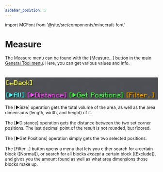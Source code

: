 ```yaml
---
sidebar_position: 5
---
```


import MCFont from '@site/src/components/minecraft-font'

# Measure

The Measure menu can be found with the <MCFont color="#264fff">[Measure...]</MCFont> button in the [main General Tool menu](usage#main-menu). Here, you can get various values and info.
#
![The Measure menu](img/measure_menu.png)

The <MCFont color="aqua">[▶Size]</MCFont> operation gets the total volume of the area, as well as the area dimensions (length, width, and height) of it.<br></br>
The <MCFont color="light_purple">[▶Distance]</MCFont> operation gets the distance between the two set corner positions. The last decimal point of the result is not rounded, but floored.<br></br>
The <MCFont color="green">[▶Get Positions]</MCFont> operation simply gets the two selected positions.<br></br>
The <MCFont color="gold">[Filter...]</MCFont> button opens a menu that lets you either search for a certain block (<MCFont color="green">[Normal]</MCFont>), or search for all blocks *except* a certain block (<MCFont color="gold">[Exclude]</MCFont>), and gives you the amount found as well as what area dimensions those blocks make up.
